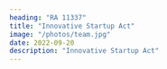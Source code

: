 ```yaml
---
heading: "RA 11337"
title: "Innovative Startup Act"
image: "/photos/team.jpg"
date: 2022-09-20
description: "Innovative Startup Act"
---
```

